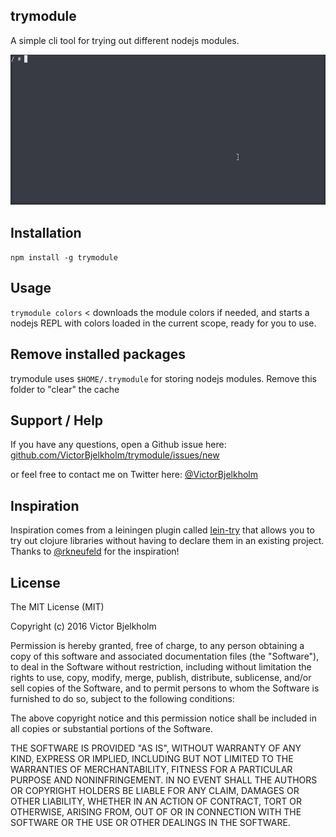 ## trymodule

A simple cli tool for trying out different nodejs modules.

![trymodule demo](preview.gif)

## Installation

`npm install -g trymodule`

## Usage

`trymodule colors` < downloads the module colors if needed, and starts a nodejs REPL with colors loaded in the current scope, ready for you to use.

## Remove installed packages

trymodule uses `$HOME/.trymodule` for storing nodejs modules. Remove this folder to "clear" the cache

## Support / Help

If you have any questions, open a Github issue here:
[github.com/VictorBjelkholm/trymodule/issues/new](https://github.com/VictorBjelkholm/trymodule/issues/new)

or feel free to contact me on Twitter here:
[@VictorBjelkholm](https://twitter.com/VictorBjelkholm)

## Inspiration

Inspiration comes from a leiningen plugin called [lein-try](https://github.com/rkneufeld/lein-try) that allows you to try out clojure libraries without having to declare them in an existing project. Thanks to [@rkneufeld](https://github.com/rkneufeld) for the inspiration!

## License

The MIT License (MIT)

Copyright (c) 2016 Victor Bjelkholm

Permission is hereby granted, free of charge, to any person obtaining a copy of this software and associated documentation files (the "Software"), to deal in the Software without restriction, including without limitation the rights to use, copy, modify, merge, publish, distribute, sublicense, and/or sell copies of the Software, and to permit persons to whom the Software is furnished to do so, subject to the following conditions:

The above copyright notice and this permission notice shall be included in all copies or substantial portions of the Software.

THE SOFTWARE IS PROVIDED "AS IS", WITHOUT WARRANTY OF ANY KIND, EXPRESS OR IMPLIED, INCLUDING BUT NOT LIMITED TO THE WARRANTIES OF MERCHANTABILITY, FITNESS FOR A PARTICULAR PURPOSE AND NONINFRINGEMENT. IN NO EVENT SHALL THE AUTHORS OR COPYRIGHT HOLDERS BE LIABLE FOR ANY CLAIM, DAMAGES OR OTHER LIABILITY, WHETHER IN AN ACTION OF CONTRACT, TORT OR OTHERWISE, ARISING FROM, OUT OF OR IN CONNECTION WITH THE SOFTWARE OR THE USE OR OTHER DEALINGS IN THE SOFTWARE.
